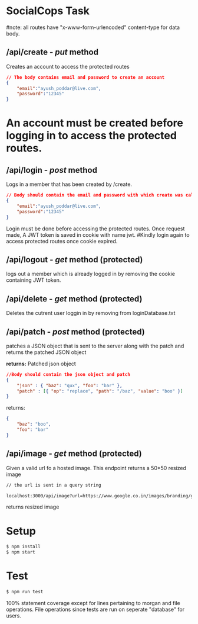# SocialCops Task

#note: all routes have "x-www-form-urlencoded" content-type for data body.

## /api/create - ***put*** method
Creates an account to access the protected routes

```json
// The body contains email and password to create an account
{
    "email":"ayush_poddar@live.com",
    "password":"12345"
}
```
# An account must be created before logging in to access the protected routes.


## /api/login - ***post*** method
Logs in a member that has been created by /create.

```json
// Body should contain the email and password with which create was called
{
    "email":"ayush_poddar@live.com",
    "password":"12345"
}
```
Login must be done before accessing the protected routes. Once request made, A JWT token is saved in cookie with name jwt.
#Kindly login again to access protected routes once cookie expired.


## /api/logout - ***get*** method (protected)
logs out a member which is already logged in by removing the cookie containing JWT token.

## /api/delete - ***get*** method (protected)
Deletes the cutrent user loggin in by removing from loginDatabase.txt

## /api/patch - ***post*** method (protected)
patches a JSON object that is sent to the server along with the patch and returns the patched JSON object

**returns:** Patched json object
```json
//Body should contain the json object and patch
{
    "json" : { "baz": "qux", "foo": "bar" },
    "patch" : [{ "op": "replace", "path": "/baz", "value": "boo" }]
}
```
returns:
```json
{
    "baz": "boo",
    "foo": "bar"
}
```



## /api/image - ***get*** method (protected)
Given a valid url fo a hosted image. This endpoint returns a 50*50 resized image
```markdown
// the url is sent in a query string

localhost:3000/api/image?url=https://www.google.co.in/images/branding/googlelogo/2x/googlelogo_color_92x30dp.png
```
returns resized image

# Setup
```markdown
$ npm install
$ npm start
```

# **Test**
```markdown
$ npm run test
```
100% statement coverage except for lines pertaining to morgan and file operations. File operations since tests are run on seperate "database" for users.
